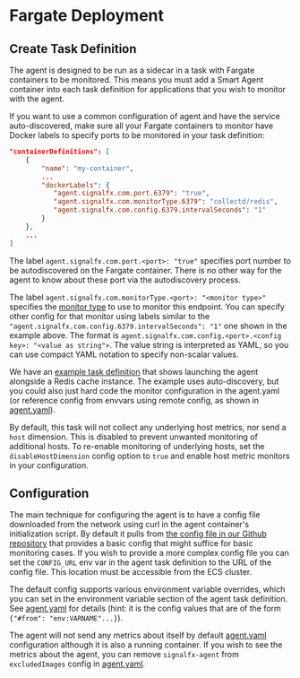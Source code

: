 # Fargate Deployment

## Create Task Definition
The agent is designed to be run as a sidecar in a task with Fargate containers
to be monitored.  This means you must add a Smart Agent container into each
task definition for applications that you wish to monitor with the agent.

If you want to use a common configuration of agent and have the service
auto-discovered, make sure all your Fargate containers to monitor have Docker
labels to specify ports to be monitored in your task definition:

```json
"containerDefinitions": [
    {
        "name": "my-container",
        ...
        "dockerLabels": {
           "agent.signalfx.com.port.6379": "true",
           "agent.signalfx.com.monitorType.6379": "collectd/redis",
           "agent.signalfx.com.config.6379.intervalSeconds": "1"
        }
    },
    ...
]
```

The label `agent.signalfx.com.port.<port>: "true"` specifies port number to be
autodiscovered on the Fargate container.  There is no other way for the agent
to know about these port via the autodiscovery process.

The label `agent.signalfx.com.monitorType.<port>: "<monitor type>"` specifies
the [monitor
type](https://github.com/signalfx/signalfx-agent/blob/main/docs/monitor-config.md#monitor-list)
to use to monitor this endpoint.  You can specify other config for that monitor
using labels similar to the `"agent.signalfx.com.config.6379.intervalSeconds":
"1"` one shown in the example above.  The format is
`agent.signalfx.com.config.<port>.<config key>: "<value as string">`.  The
value string is interpreted as YAML, so you can use compact YAML notation to
specify non-scalar values.

We have an [example task definition](./example-fargate-task.json) that shows
launching the agent alongside a Redis cache instance.  The example uses
auto-discovery, but you could also just hard code the monitor configuration in
the agent.yaml (or reference config from envvars using remote config, as shown
in [agent.yaml](./agent.yaml)). 

By default, this task will not collect any underlying host metrics, nor send
a `host` dimension. This is disabled to prevent unwanted monitoring of additional
hosts. To re-enable monitoring of underlying hosts, set the `disableHostDimension`
config option to `true` and enable host metric monitors in your configuration.


## Configuration

The main technique for configuring the agent is to have a config file
downloaded from the network using curl in the agent container's initialization
script.  By default it pulls from [the config file in our Github
repository](./agent.yaml) that provides a basic config that might suffice for
basic monitoring cases.  If you wish to provide a more complex config file you
can set the `CONFIG_URL` env var in the agent task definition to the URL of the
config file.  This location must be accessible from the ECS cluster.

The default config supports various environment variable overrides, which you
can set in the environment variable section of the agent task definition.  See
[agent.yaml](./agent.yaml) for details (hint: it is the config values that are
of the form `{"#from": "env:VARNAME"...}`).

The agent will not send any metrics about itself by default
[agent.yaml](./agent.yaml) configuration although it is also a running
container. If you wish to see the metrics about the agent, you can remove
`signalfx-agent` from `excludedImages` config in [agent.yaml](./agent.yaml).
